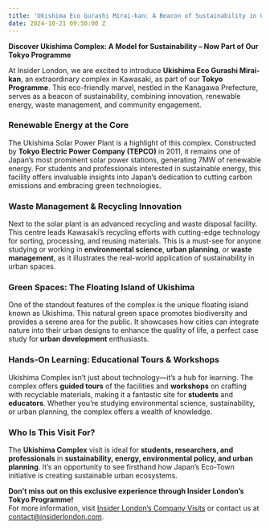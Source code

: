 ```yaml
---
title: 'Ukishima Eco Gurashi Mirai-kan: A Beacon of Sustainability in Greater Tokyo'
date: 2024-10-21 09:50:00 Z
---
```


**Discover Ukishima Complex: A Model for Sustainability – Now Part of Our Tokyo Programme**  

At Insider London, we are excited to introduce **Ukishima Eco Gurashi Mirai-kan**, an extraordinary complex in Kawasaki, as part of our **Tokyo Programme**. This eco-friendly marvel, nestled in the Kanagawa Prefecture, serves as a beacon of sustainability, combining innovation, renewable energy, waste management, and community engagement.

### Renewable Energy at the Core
The Ukishima Solar Power Plant is a highlight of this complex. Constructed by **Tokyo Electric Power Company (TEPCO)** in 2011, it remains one of Japan’s most prominent solar power stations, generating 7MW of renewable energy. For students and professionals interested in sustainable energy, this facility offers invaluable insights into Japan’s dedication to cutting carbon emissions and embracing green technologies.

### Waste Management & Recycling Innovation
Next to the solar plant is an advanced recycling and waste disposal facility. This centre leads Kawasaki’s recycling efforts with cutting-edge technology for sorting, processing, and reusing materials. This is a must-see for anyone studying or working in **environmental science**, **urban planning**, or **waste management**, as it illustrates the real-world application of sustainability in urban spaces.

### Green Spaces: The Floating Island of Ukishima  
One of the standout features of the complex is the unique floating island known as Ukishima. This natural green space promotes biodiversity and provides a serene area for the public. It showcases how cities can integrate nature into their urban designs to enhance the quality of life, a perfect case study for **urban development** enthusiasts.

### Hands-On Learning: Educational Tours & Workshops
Ukishima Complex isn’t just about technology—it’s a hub for learning. The complex offers **guided tours** of the facilities and **workshops** on crafting with recyclable materials, making it a fantastic site for **students** and **educators**. Whether you’re studying environmental science, sustainability, or urban planning, the complex offers a wealth of knowledge.

### Who Is This Visit For?  
The **Ukishima Complex** visit is ideal for **students, researchers, and professionals** in **sustainability, energy, environmental policy, and urban planning**. It’s an opportunity to see firsthand how Japan’s Eco-Town initiative is creating sustainable urban ecosystems.  

**Don’t miss out on this exclusive experience through Insider London’s Tokyo Programme!**  
For more information, visit [Insider London’s Company Visits](https://www.insiderlondon.com/london/company-visits/) or contact us at [contact@insiderlondon.com](mailto:contact@insiderlondon.com).